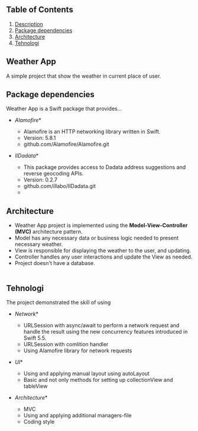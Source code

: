 ## Table of Contents
1. [Description](#description)
2. [Package dependencies](#package)
3. [Architecture](#architecture)
4. [Tehnologi](#tehnologi)


## Weather App
<p>A simple project that show the weather in current place of user.</p>

## Package dependencies

Weather App is a Swift package that provides...

- *Alamofire**
  - Alamofire is an HTTP networking library written in Swift.
  - Version: 5.8.1
  - github.com/Alamofire/Alamofire.git


- *IIDadata**
  - This package provides access to Dadata address suggestions and reverse geocoding APIs.
  - Version: 0.2.7
  - github.com/illabo/IIDadata.git
  - 
## Architecture
* Weather App project is implemented using the <strong>Model-View-Controller (MVC)</strong> architecture pattern.
* Model has any necessary data or business logic needed to present necessary weather.
* View is responsible for displaying the weather to the user, and updating.
* Controller handles any user  interactions and update the View as needed.
* Project doesn't have a database.<br><br>

## Tehnologi

The project demonstrated the skill of using

- *Network**
  -  URLSession with async/await to perform a network request and handle the result using the new concurrency features introduced in Swift 5.5.
  - URLSession with comlition handler
  - Using Alamofire library for network requests

- *UI**
  - Using and applying manual layout using autoLayout
  - Basic and not only methods for setting up collectionView and tableView
 
- *Architecture**
  - MVC
  - Using and applying additional managers-file
  - Сoding style


